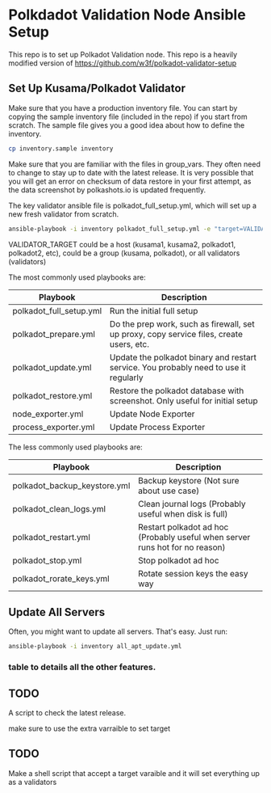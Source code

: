 # Polkdadot Validation Node Ansible Setup

This repo is to set up Polkadot Validation node. This repo is a heavily modified version of https://github.com/w3f/polkadot-validator-setup

## Set Up Kusama/Polkadot Validator

Make sure that you have a production inventory file. You can start by copying the sample inventory file (included in the repo) if you start from scratch. The sample file gives you a good idea about how to define the inventory.

```bash
cp inventory.sample inventory
```

Make sure that you are familiar with the files in group_vars. They often need to change to stay up to date with the latest release. It is very possible that you will get an error on checksum of data restore in your first attempt, as the data screenshot by polkashots.io is updated frequently.

The key validator ansible file is polkadot_full_setup.yml, which will set up a new fresh validator from scratch.

```bash
ansible-playbook -i inventory polkadot_full_setup.yml -e "target=VALIDATOR_TARGET"
```

VALIDATOR_TARGET could be a host (kusama1, kusama2, polkadot1, polkadot2, etc), could be a group (kusama, polkadot), or all validators (validators)

The most commonly used playbooks are:

| Playbook                | Description                                                                              |
| ----------------------- | ---------------------------------------------------------------------------------------- |
| polkadot_full_setup.yml | Run the initial full setup                                                               |
| polkadot_prepare.yml    | Do the prep work, such as firewall, set up proxy, copy service files, create users, etc. |
| polkadot_update.yml     | Update the polkadot binary and restart service. You probably need to use it regularly    |
| polkadot_restore.yml    | Restore the polkadot database with screenshot. Only useful for initial setup             |
| node_exporter.yml       | Update Node Exporter                                                                     |
| process_exporter.yml    | Update Process Exporter                                                                  |

The less commonly used playbooks are:

| Playbook                     | Description                                                                  |
| ---------------------------- | ---------------------------------------------------------------------------- |
| polkadot_backup_keystore.yml | Backup keystore (Not sure about use case)                                    |
| polkadot_clean_logs.yml      | Clean journal logs (Probably useful when disk is full)                       |
| polkadot_restart.yml         | Restart polkadot ad hoc (Probably useful when server runs hot for no reason) |
| polkadot_stop.yml            | Stop polkadot ad hoc                                                         |
| polkadot_rorate_keys.yml     | Rotate session keys the easy way                                             |

## Update All Servers

Often, you might want to update all servers. That's easy. Just run:

```bash
ansible-playbook -i inventory all_apt_update.yml
```

### table to details all the other features.

## TODO

A script to check the latest release.

make sure to use the extra varraible to set target

## TODO

Make a shell script that accept a target varaible and it will set everything up as a validators
